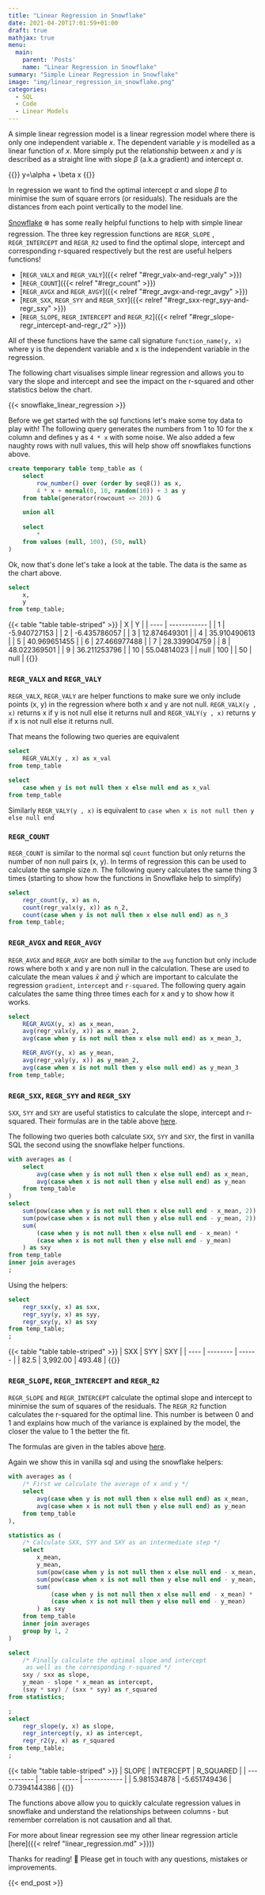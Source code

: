 ```yaml
---
title: "Linear Regression in Snowflake"
date: 2021-04-20T17:01:59+01:00
draft: true
mathjax: true
menu:
  main:
    parent: 'Posts'
    name: "Linear Regression in Snowflake"
summary: "Simple Linear Regression in Snowflake"
image: "img/linear_regression_in_snowflake.png"
categories:
  - SQL
  - Code
  - Linear Models
---
```


A simple linear regression model is a linear regression model where there is only one independent variable $x$. The dependent variable $y$ is modelled as a linear function of $x$. More simply put the relationship between $x$ and $y$ is described as a straight line with slope $\beta$ (a.k.a gradient) and intercept $\alpha$. 

{{<formula class="formular" >}}
y=\alpha + \beta x
{{</formula>}}

In regression we want to find the optimal intercept $\alpha$ and slope $\beta$ to minimise the sum of square errors (or residuals). The residuals are the distances from each point vertically to the model line.

[Snowflake](https://www.snowflake.com/) ❄️ has some really helpful functions to help with simple linear regression. The three key regression functions are `REGR_SLOPE` , `REGR_INTERCEPT`  and `REGR_R2` used to find the optimal slope, intercept and corresponding r-squared respectively but the rest are useful helpers functions!

 - [`REGR_VALX` and `REGR_VALY`]({{< relref "#regr_valx-and-regr_valy" >}})
 - [`REGR_COUNT`]({{< relref "#regr_count" >}})
 - [`REGR_AVGX` and `REGR_AVGY`]({{< relref "#regr_avgx-and-regr_avgy" >}})
 - [`REGR_SXX`, `REGR_SYY` and `REGR_SXY`]({{< relref "#regr_sxx-regr_syy-and-regr_sxy" >}})
 - [`REGR_SLOPE`, `REGR_INTERCEPT` and `REGR_R2`]({{< relref "#regr_slope-regr_intercept-and-regr_r2" >}})

All of these functions have the same call signature `function_name(y, x)` where y is the dependent variable and x is the independent variable in the regression.

The following chart visualises simple linear regression and allows you to vary the slope and intercept and see the impact on the r-squared and other statistics below the chart.

{{< snowflake_linear_regression >}}

Before we get started with the sql functions let's make some toy data to play with! The following query generates the numbers from 1 to 10 for the x column and defines y as `4 * x` with some noise. We also added a few naughty rows with null values, this will help show off snowflakes functions above.

```sql
create temporary table temp_table as (
    select
        row_number() over (order by seq8()) as x,
        4 * x + normal(0, 10, random(10)) + 3 as y
    from table(generator(rowcount => 20)) G

    union all
    
    select
        *
    from values (null, 100), (50, null)
)
```

Ok, now that's done let's take a look at the table. The data is the same as the chart above.
```sql
select
    x,
    y
from temp_table;
```
{{< table "table table-striped" >}}
| X    | Y            |
| ---- | ------------ |
| 1    | -5.940727153 |
| 2    | -6.435786057 |
| 3    | 12.874649301 |
| 4    | 35.910490613 |
| 5    | 40.969651455 |
| 6    | 27.466977488 |
| 7    | 28.339904759 |
| 8    | 48.022369501 |
| 9    | 36.211253796 |
| 10   | 55.04814023  |
| null | 100          |
| 50   | null         |
{{</table>}}

### `REGR_VALX` and `REGR_VALY`

`REGR_VALX`, `REGR_VALY` are helper functions to make sure we only include points (x, y) in the regression where both x and y are not null. `REGR_VALX(y , x)` returns x if y is not null else it returns null and `REGR_VALY(y , x)` returns y if x is not null else it returns null.

That means the following two queries are equivalent
```sql
select
    REGR_VALX(y , x) as x_val
from temp_table
```

```sql
select
    case when y is not null then x else null end as x_val
from temp_table
```
Similarly `REGR_VALY(y , x)` is equivalent to `case when x is not null then y else null end`

### `REGR_COUNT`
`REGR_COUNT` is similar to the normal sql `count` function but only returns the number of non null pairs (x, y). In terms of regression this can be used to calculate the sample size $n$. The following query calculates the same thing 3 times (starting to show how the functions in Snowflake help to simplify)

```sql
select 
    regr_count(y, x) as n,
    count(regr_valx(y, x)) as n_2,
    count(case when y is not null then x else null end) as n_3
from temp_table;
```

### `REGR_AVGX` and `REGR_AVGY`
`REGR_AVGX` and `REGR_AVGY` are both similar to the `avg` function but only include rows where both x and y are non null in the calculation. These are used to calculate the mean values $\bar{x}$ and $\bar{y}$ which are important to calculate the regression `gradient`, `intercept` and `r-squared`. The following query again calculates the same thing three times each for x and y to show how it works.

```sql
select
    REGR_AVGX(y, x) as x_mean,
    avg(regr_valx(y, x)) as x_mean_2,
    avg(case when y is not null then x else null end) as x_mean_3,

    REGR_AVGY(y, x) as y_mean,
    avg(regr_valy(y, x)) as y_mean_2,
    avg(case when x is not null then y else null end) as y_mean_3
from temp_table;
```

### `REGR_SXX`, `REGR_SYY` and `REGR_SXY`

`SXX`, `SYY` and `SXY` are useful statistics to calculate the slope, intercept and r-squared. Their formulas are in the table above [here](.#sxx).

The following two queries both calculate `SXX`, `SYY` and `SXY`, the first in vanilla SQL the second using the snowflake helper functions.

```sql
with averages as (
    select
        avg(case when y is not null then x else null end) as x_mean,
        avg(case when x is not null then y else null end) as y_mean
    from temp_table
)
select 
    sum(pow(case when y is not null then x else null end - x_mean, 2)) as sxx,
    sum(pow(case when x is not null then y else null end - y_mean, 2)) as syy,
    sum(
        (case when y is not null then x else null end - x_mean) *
        (case when x is not null then y else null end - y_mean)
    ) as sxy
from temp_table
inner join averages
;

```
Using the helpers:
```sql
select
    regr_sxx(y, x) as sxx,
    regr_syy(y, x) as syy,
    regr_sxy(y, x) as sxy
from temp_table;
;
```

{{< table "table table-striped" >}}
| SXX  | SYY      | SXY    |
| ---- | -------- | ------ |
| 82.5 | 3,992.00 | 493.48 |
{{</table>}}


### `REGR_SLOPE`, `REGR_INTERCEPT` and `REGR_R2`

`REGR_SLOPE` and `REGR_INTERCEPT` calculate the optimal slope and intercept to minimise the sum of squares of the residuals. The `REGR_R2` function calculates the r-squared for the optimal line. This number is between 0 and 1 and explains how much of the variance is explained by the model, the closer the value to 1 the better the fit.

The formulas are given in the tables above [here](.#beta).

Again we show this in vanilla sql and using the snowflake helpers:

```sql
with averages as (
    /* First we calculate the average of x and y */
    select
        avg(case when y is not null then x else null end) as x_mean,
        avg(case when x is not null then y else null end) as y_mean
    from temp_table
),

statistics as (
    /* Calculate SXX, SYY and SXY as an intermediate step */
    select
        x_mean,
        y_mean,
        sum(pow(case when y is not null then x else null end - x_mean, 2)) as sxx,
        sum(pow(case when x is not null then y else null end - y_mean, 2)) as syy,
        sum(
            (case when y is not null then x else null end - x_mean) * 
            (case when x is not null then y else null end - y_mean)
        ) as sxy
    from temp_table
    inner join averages
    group by 1, 2
)

select
    /* Finally calculate the optimal slope and intercept
     as well as the corresponding r-squared */
    sxy / sxx as slope,
    y_mean - slope * x_mean as intercept,
    (sxy * sxy) / (sxx * syy) as r_squared
from statistics;
```


```sql
;
select
    regr_slope(y, x) as slope,
    regr_intercept(y, x) as intercept,
    regr_r2(y, x) as r_squared
from temp_table;
;
```

{{< table "table table-striped" >}}
| SLOPE       | INTERCEPT    | R_SQUARED    |
| ----------- | ------------ | ------------ |
| 5.981534878 | -5.651749436 | 0.7394144386 |
{{</table>}}


The functions above allow you to quickly calculate regression values in snowflake and understand the relationships between columns - but remember correlation is not causation and all that.

For more about linear regression see my other linear regression article [here]({{< relref "linear_regression.md" >}}))

Thanks for reading! 👏 Please get in touch with any questions, mistakes or improvements.

{{< end_post >}}